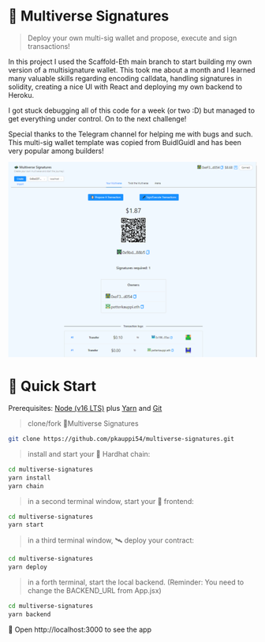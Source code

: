 # 💫 Multiverse Signatures

> Deploy your own multi-sig wallet and propose, execute and sign transactions!

In this project I used the Scaffold-Eth main branch to start building my own version of a multisignature wallet. This took me about a month and I learned
many valuable skills regarding encoding calldata, handling signatures in solidity, creating a nice UI with React and deploying my own backend to Heroku. 

I got stuck debugging all of this code for a week (or two :D) but managed to get everything under control. On to the next challenge!

Special thanks to the Telegram channel for helping me with bugs and such. This multi-sig wallet template was copied from BuidlGuidl and has been very
popular among builders! 

![image](https://github.com/pkauppi54/multiverse-signatures/blob/master/Capture.PNG?raw=true)


# 💫 Quick Start

Prerequisites: [Node (v16 LTS)](https://nodejs.org/en/download/) plus [Yarn](https://classic.yarnpkg.com/en/docs/install/) and [Git](https://git-scm.com/downloads)

> clone/fork 💫Multiverse Signatures

```bash
git clone https://github.com/pkauppi54/multiverse-signatures.git
```

> install and start your 👷‍ Hardhat chain:

```bash
cd multiverse-signatures
yarn install
yarn chain
```

> in a second terminal window, start your 📱 frontend:

```bash
cd multiverse-signatures
yarn start
```

> in a third terminal window, 🛰 deploy your contract:

```bash
cd multiverse-signatures
yarn deploy
```
> in a forth terminal, start the local backend. (Reminder: You need to change the BACKEND_URL from App.jsx)

```bash
cd multiverse-signatures
yarn backend
``` 

📱 Open http://localhost:3000 to see the app



